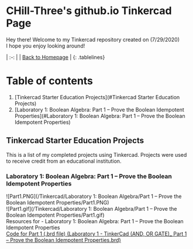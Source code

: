 <!-- Quick Notes -->
<!-- 1). To break lines: do two spaces after the line or do <br/> -->

<!-- Title -->
# CHill-Three's github.io Tinkercad Page
Hey there! Welcome to my Tinkercad repository created on (7/29/2020)<br/>
I hope you enjoy looking around!<br/>
<!-- Table of Contents (TITLES) -->

<!-- Home Button (Home) -->
<style>
.tablelines table, .tablelines td, .tablelines th {
        border: 2px solid black;
        }
</style>
| :-: |
| [Back to Homepage](https://chill-three.github.io/) |
{: .tablelines}

# Table of contents
1. [Tinkercad Starter Education Projects](#Tinkercad Starter Education Projects)<br/>
  1. [Laboratory 1: Boolean Algebra: Part 1 – Prove the Boolean Idempotent Properties](#Laboratory 1: Boolean Algebra: Part 1 – Prove the Boolean Idempotent Properties)<br/>
<!-- Table of Contents (BODY) -->

<!-- Tinkercad -->
## Tinkercad Starter Education Projects <a name="Tinkercad Starter Education Projects"></a>
This is a list of my completed projects using Tinkercad. Projects were used to receive credit from an educational institution.

<!-- Laboratory 1: Boolean Algebra: Part 1 – Prove the Boolean Idempotent Properties (SUB-PARA) -->
### Laboratory 1: Boolean Algebra: Part 1 – Prove the Boolean Idempotent Properties <a name="Laboratory 1: Boolean Algebra: Part 1 – Prove the Boolean Idempotent Properties"></a>
![Part1.PNG](/Tinkercad/Laboratory 1: Boolean Algebra/Part 1 – Prove the Boolean Idempotent Properties/Part1.PNG)<br/>
![Part1.gif](/Tinkercad/Laboratory 1: Boolean Algebra/Part 1 – Prove the Boolean Idempotent Properties/Part1.gif)<br/>
Resources for - Laboratory 1: Boolean Algebra: Part 1 – Prove the Boolean Idempotent Properties<br/>
[Code for Part 1 (.brd file) (Laboratory 1 - TinkerCad (AND, OR GATE)_ Part 1 – Prove the Boolean Idempotent Properties.brd)](https://github.com/CHill-Three/Tinkercad/blob/master/Laboratory%201:%20Boolean%20Algebra/Part%201%20%E2%80%93%20Prove%20the%20Boolean%20Idempotent%20Properties/Laboratory%201%20-%20TinkerCad%20(AND%2C%20OR%20GATE)_%20Part%201%20%E2%80%93%20Prove%20the%20Boolean%20Idempotent%20Properties.brd)<br/>
